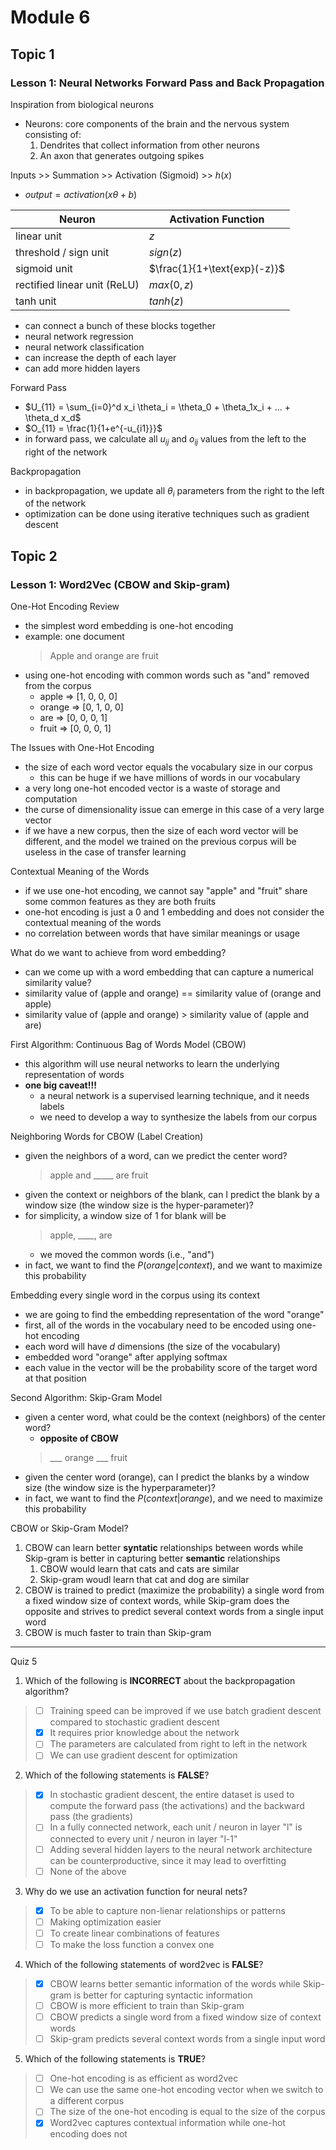 # Module 6

## Topic 1

### Lesson 1: Neural Networks Forward Pass and Back Propagation

Inspiration from biological neurons
- Neurons: core components of the brain and the nervous system consisting of:
    1. Dendrites that collect information from other neurons
    2. An axon that generates outgoing spikes

Inputs >> Summation >> Activation (Sigmoid) >> $h(x)$
- $output = activation(x\theta+b)$

| Neuron | Activation Function |
| --- | --- |
| linear unit | $z$ |
| threshold / sign unit | $sign(z)$|
| sigmoid unit | $\frac{1}{1+\text{exp}(-z)}$ |
| rectified linear unit (ReLU) | $max(0,z)$ |
| tanh unit | $tanh(z)$ |

- can connect a bunch of these blocks together
- neural network regression
- neural network classification
- can increase the depth of each layer
- can add more hidden layers


Forward Pass
- $U_{11} = \sum_{i=0}^d x_i \theta_i = \theta_0 + \theta_1x_i + ... + \theta_d x_d$
- $O_{11} = \frac{1}{1+e^{-u_{i1}}}$
- in forward pass, we calculate all $u_{ij}$ and $o_{ij}$ values from the left to the right of the network

Backpropagation
- in backpropagation, we update all $\theta_i$ parameters from the right to the left of the network
- optimization can be done using iterative techniques such as gradient descent

## Topic 2

### Lesson 1: Word2Vec (CBOW and Skip-gram)

One-Hot Encoding Review
- the simplest word embedding is one-hot encoding
- example: one document
  > Apple and orange are fruit
- using one-hot encoding with common words such as "and" removed from the corpus
  - apple => [1, 0, 0, 0]
  - orange => [0, 1, 0, 0]
  - are => [0, 0, 0, 1]
  - fruit => [0, 0, 0, 1]

The Issues with One-Hot Encoding
- the size of each word vector equals the vocabulary size in our corpus
  - this can be huge if we have millions of words in our vocabulary
- a very long one-hot encoded vector is a waste of storage and computation
- the curse of dimensionality issue can emerge in this case of a very large vector
- if we have a new corpus, then the size of each word vector will be different, and the model we trained on the previous corpus will be useless in the case of transfer learning

Contextual Meaning of the Words
- if we use one-hot encoding, we cannot say "apple" and "fruit" share some common features as they are both fruits
- one-hot encoding is just a 0 and 1 embedding and does not consider the contextual meaning of the words
- no correlation between words that have similar meanings or usage

What do we want to achieve from word embedding?
- can we come up with a word embedding that can capture a numerical similarity value?
- similarity value of (apple and orange) == similarity value of (orange and apple)
- similarity value of (apple and orange) > similarity value of (apple and are)

First Algorithm: Continuous Bag of Words Model (CBOW)
- this algorithm will use neural networks to learn the underlying representation of words
- **one big caveat!!!**
  - a neural network is a supervised learning technique, and it needs labels
  - we need to develop a way to synthesize the labels from our corpus

Neighboring Words for CBOW (Label Creation)
- given the neighbors of a word, can we predict the center word?
    > apple and _____ are fruit
- given the context or neighbors of the blank, can I predict the blank by a window size (the window size is the hyper-parameter)?
- for simplicity, a window size of 1 for blank will be
    > apple, ____, are
  - we moved the common words (i.e., "and")
- in fact, we want to find the $P(orange|context)$, and we want to maximize this probability

Embedding every single word in the corpus using its context
- we are going to find the embedding representation of the word "orange"
- first, all of the words in the vocabulary need to be encoded using one-hot encoding
- each word will have $d$ dimensions (the size of the vocabulary)
- embedded word "orange" after applying softmax
- each value in the vector will be the probability score of the target word at that position

Second Algorithm: Skip-Gram Model
- given a center word, what could be the context (neighbors) of the center word?
  - **opposite of CBOW**
  > ___ orange ___ fruit
- given the center word (orange), can I predict the blanks by a window size (the window size is the hyperparameter)?
- in fact, we want to find the $P(context|orange)$, and we need to maximize this probability

CBOW or Skip-Gram Model?
1. CBOW can learn better **syntatic** relationships between words while Skip-gram is better in capturing better **semantic** relationships
   1. CBOW would learn that cats and cats are similar
   2. Skip-gram woudl learn that cat and dog are similar
2. CBOW is trained to predict (maximize the probability) a single word from a fixed window size of context words, while Skip-gram does the opposite and strives to predict several context words from a single input word
3. CBOW is much faster to train than Skip-gram

--------------------------------------

Quiz 5

1. Which of the following is **INCORRECT** about the backpropagation algorithm?

> - [ ] Training speed can be improved if we use batch gradient descent compared to stochastic gradient descent
> - [x] It requires prior knowledge about the network
> - [ ] The parameters are calculated from right to left in the network
> - [ ] We can use gradient descent for optimization

2. Which of the following statements is **FALSE**?

> - [x] In stochastic gradient descent, the entire dataset is used to compute the forward pass (the activations) and the backward pass (the gradients)
> - [ ] In a fully connected network, each unit / neuron in layer "l" is connected to every unit / neuron in layer "l-1"
> - [ ] Adding several hidden layers to the neural network architecture can be counterproductive, since it may lead to overfitting
> - [ ] None of the above

3. Why do we use an activation function for neural nets?

> - [x] To be able to capture non-lienar relationships or patterns
> - [ ] Making optimization easier
> - [ ] To create linear combinations of features
> - [ ] To make the loss function a convex one

4. Which of the following statements of word2vec is **FALSE**?

> - [x] CBOW learns better semantic information of the words while Skip-gram is better for capturing syntactic information
> - [ ] CBOW is more efficient to train than Skip-gram
> - [ ] CBOW predicts a single word from a fixed window size of context words
> - [ ] Skip-gram predicts several context words from a single input word

5. Which of the following statements is **TRUE**?

> - [ ] One-hot encoding is as efficient as word2vec
> - [ ] We can use the same one-hot encoding vector when we switch to a different corpus
> - [ ] The size of the one-hot encoding is equal to the size of the corpus
> - [x] Word2vec captures contextual information while one-hot encoding does not


